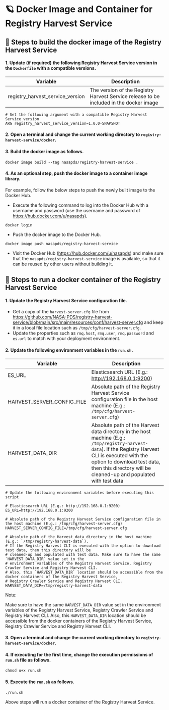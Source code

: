 # 🪐 Docker Image and Container for Registry Harvest Service

## 🏃 Steps to build the docker image of the Registry Harvest Service

#### 1. Update (if required) the following Registry Harvest Service version in the `Dockerfile` with a compatible versions.

| Variable                        | Description |
| ------------------------------- | ------------|
| registry_harvest_service_version | The version of the Registry Harvest Service release to be included in the docker image|

```    
# Set the following argument with a compatible Registry Harvest Service version
ARG registry_harvest_service_version=1.0.0-SNAPSHOT
```

#### 2. Open a terminal and change the current working directory to `registry-harvest-service/docker`.

#### 3. Build the docker image as follows.

```
docker image build --tag nasapds/registry-harvest-service .
```

#### 4. As an optional step, push the docker image to a container image library.

For example, follow the below steps to push the newly built image to the Docker Hub.

* Execute the following command to log into the Docker Hub with a username and password (use the username and password of https://hub.docker.com/u/nasapds).
```
docker login
```
* Push the docker image to the Docker Hub.
```
docker image push nasapds/registry-harvest-service
```
* Visit the Docker Hub (https://hub.docker.com/u/nasapds) and make sure that the `nasapds/registry-harvest-service` image is available, so that it can be reused by other users without building it.


## 🏃 Steps to run a docker container of the Registry Harvest Service

#### 1. Update the Registry Harvest Service configuration file.

* Get a copy of the `harvest-server.cfg` file from https://github.com/NASA-PDS/registry-harvest-service/blob/main/src/main/resources/conf/harvest-server.cfg and
keep it in a local file location such as `/tmp/cfg/harvest-server.cfg`.
* Update the properties such as `rmq.host`, `rmq.user`, `rmq.password` and `es.url` to match with your deployment environment.

#### 2. Update the following environment variables in the `run.sh`.

| Variable                   | Description |
| -------------------------- | ----------- |
| ES_URL                     | Elasticsearch URL (E.g.: http://192.168.0.1:9200) |
| HARVEST_SERVER_CONFIG_FILE | Absolute path of the Registry Harvest Service configuration file in the host machine (E.g.: `/tmp/cfg/harvest-server.cfg`) |
| HARVEST_DATA_DIR           | Absolute path of the Harvest data directory in the host machine (E.g.: `/tmp/registry-harvest-data`). If the Registry Harvest CLI is executed with the option to download test data, then this directory will be cleaned-up and populated with test data |

```    
# Update the following environment variables before executing this script

# Elasticsearch URL (E.g.: http://192.168.0.1:9200)
ES_URL=http://192.168.0.1:9200

# Absolute path of the Registry Harvest Service configuration file in the host machine (E.g.: /tmp/cfg/harvest-server.cfg)
HARVEST_SERVER_CONFIG_FILE=/tmp/cfg/harvest-server.cfg

# Absolute path of the Harvest data directory in the host machine (E.g.: `/tmp/registry-harvest-data`). 
# If the Registry Harvest CLI is executed with the option to download test data, then this directory will be 
# cleaned-up and populated with test data. Make sure to have the same `HARVEST_DATA_DIR` value set in the 
# environment variables of the Registry Harvest Service, Registry Crawler Service and Registry Harvest CLI. 
# Also, this `HARVEST_DATA_DIR` location should be accessible from the docker containers of the Registry Harvest Service, 
# Registry Crawler Service and Registry Harvest CLI.
HARVEST_DATA_DIR=/tmp/registry-harvest-data
```

Note:

Make sure to have the same `HARVEST_DATA_DIR` value set in the environment variables of the Registry Harvest Service,
Registry Crawler Service and Registry Harvest CLI. Also, this `HARVEST_DATA_DIR` location should be accessible from the
docker containers of the Registry Harvest Service, Registry Crawler Service and Registry Harvest CLI.


#### 3. Open a terminal and change the current working directory to `registry-harvest-service/docker`.

#### 4. If executing for the first time, change the execution permissions of `run.sh` file as follows.

```
chmod u+x run.sh
```

#### 5. Execute the `run.sh` as follows.

```
./run.sh
```

Above steps will run a docker container of the Registry Harvest Service.
